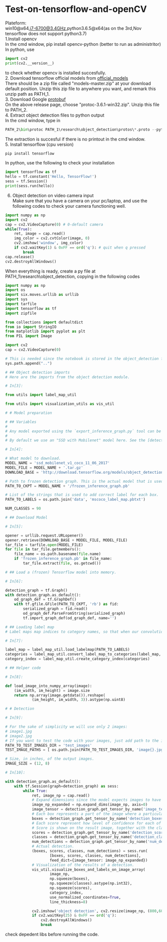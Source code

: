 # Test-on-tensorflow-and-openCV
Plateform:<br>
win10@x64,i7-6700@3.4GHz,python3.6.5@x64(as on the 3rd,Nov tensorflow does not support python3.7)<br>
1.Install opencv<br> 
In the cmd window, pip install opencv-python (better to run as administritor)<br>
In python, use<br>
```python
import cv2
print(cv2.__version__)
```
to check whether opencv is installed succesfully.<br>
2. Download tensorflow official models from [official_models](https://github.com/tensorflow/models)<br>
There should be a zip file called "models-master.zip" at your download default position. Unzip this zip file to anywhere you want, and remark this unzip path as PATH_1.<br>
3. Download Google [protobuf](https://github.com/protocolbuffers/protobuf/releases/tag/v3.6.1)<br>
On the above release page, choose "protoc-3.6.1-win32.zip". Unzip this file to PATH_2.<br>
4. Extract object detection files to python output<br>
In the cmd window, type in<br>
```python
PATH_2\bin\protoc PATH_1\research\object_detection\protos\*.proto --python_out=.
```
The extraction is succesful if there is no printout in the cmd window.<br>
5. Install tensorflow (cpu version)<br>
```python
pip install tensorflow
```
In python, use the following to check your installation<br>
```python
import tensorflow as tf
hello = tf.constant('Hello, TensorFlow!')
sess = tf.Session()
print(sess.run(hello))
```
6. Object detection on video camera input<br>
Make sure that you have a camera on your pc/laptop, and use the following codes to check your camera functioning well.<br>
```python
import numpy as np
import cv2
cap = cv2.VideoCapture(0) # 0-default camera
while(True):
    ret, image = cap.read()
    img_color = cv2.cvtColor(image, 0)
    cv2.imshow('window', img_color)
    if cv2.waitKey(1) & 0xFF == ord('q'): # quit when q pressed 
        break
cap.release()
cv2.destroyAllWindows()
```
When everything is ready, create a py file at PATH_1\research\object_detection\, copying in the following codes<br>
```python
import numpy as np
import os
import six.moves.urllib as urllib
import sys
import tarfile
import tensorflow as tf
import zipfile

from collections import defaultdict
from io import StringIO
from matplotlib import pyplot as plt
from PIL import Image

import cv2
cap = cv2.VideoCapture(0)

# This is needed since the notebook is stored in the object_detection folder.
sys.path.append("..")

# ## Object detection imports
# Here are the imports from the object detection module.

# In[3]:

from utils import label_map_util

from utils import visualization_utils as vis_util

# # Model preparation 

# ## Variables
# 
# Any model exported using the `export_inference_graph.py` tool can be loaded here simply by changing `PATH_TO_CKPT` to point to a new .pb file.    
# 
# By default we use an "SSD with Mobilenet" model here. See the [detection model zoo](https://github.com/tensorflow/models/blob/master/object_detection/g3doc/detection_model_zoo.md) for a list of other models that can be run out-of-the-box with varying speeds and accuracies.

# In[4]:

# What model to download.
MODEL_NAME = 'ssd_mobilenet_v1_coco_11_06_2017'
MODEL_FILE = MODEL_NAME + '.tar.gz'
DOWNLOAD_BASE = 'http://download.tensorflow.org/models/object_detection/'

# Path to frozen detection graph. This is the actual model that is used for the object detection.
PATH_TO_CKPT = MODEL_NAME + '/frozen_inference_graph.pb'

# List of the strings that is used to add correct label for each box.
PATH_TO_LABELS = os.path.join('data', 'mscoco_label_map.pbtxt')

NUM_CLASSES = 90

# ## Download Model

# In[5]:

opener = urllib.request.URLopener()
opener.retrieve(DOWNLOAD_BASE + MODEL_FILE, MODEL_FILE)
tar_file = tarfile.open(MODEL_FILE)
for file in tar_file.getmembers():
    file_name = os.path.basename(file.name)
    if 'frozen_inference_graph.pb' in file_name:
        tar_file.extract(file, os.getcwd())

# ## Load a (frozen) Tensorflow model into memory.

# In[6]:

detection_graph = tf.Graph()
with detection_graph.as_default():
    od_graph_def = tf.GraphDef()
    with tf.gfile.GFile(PATH_TO_CKPT, 'rb') as fid:
        serialized_graph = fid.read()
        od_graph_def.ParseFromString(serialized_graph)
        tf.import_graph_def(od_graph_def, name='')

# ## Loading label map
# Label maps map indices to category names, so that when our convolution network predicts `5`, we know that this corresponds to `airplane`.    Here we use internal utility functions, but anything that returns a dictionary mapping integers to appropriate string labels would be fine

# In[7]:

label_map = label_map_util.load_labelmap(PATH_TO_LABELS)
categories = label_map_util.convert_label_map_to_categories(label_map, max_num_classes=NUM_CLASSES, use_display_name=True)
category_index = label_map_util.create_category_index(categories)

# ## Helper code

# In[8]:

def load_image_into_numpy_array(image):
    (im_width, im_height) = image.size
    return np.array(image.getdata()).reshape(
            (im_height, im_width, 3)).astype(np.uint8)

# # Detection

# In[9]:

# For the sake of simplicity we will use only 2 images:
# image1.jpg
# image2.jpg
# If you want to test the code with your images, just add path to the images to the TEST_IMAGE_PATHS.
PATH_TO_TEST_IMAGES_DIR = 'test_images'
TEST_IMAGE_PATHS = [ os.path.join(PATH_TO_TEST_IMAGES_DIR, 'image{}.jpg'.format(i)) for i in range(1, 3) ]

# Size, in inches, of the output images.
IMAGE_SIZE = (12, 8)

# In[10]:

with detection_graph.as_default():
    with tf.Session(graph=detection_graph) as sess:
        while True:
            ret, image_np = cap.read()
            # Expand dimensions since the model expects images to have shape: [1, None, None, 3]
            image_np_expanded = np.expand_dims(image_np, axis=0)
            image_tensor = detection_graph.get_tensor_by_name('image_tensor:0')
            # Each box represents a part of the image where a particular object was detected.
            boxes = detection_graph.get_tensor_by_name('detection_boxes:0')
            # Each score represent how level of confidence for each of the objects.
            # Score is shown on the result image, together with the class label.
            scores = detection_graph.get_tensor_by_name('detection_scores:0')
            classes = detection_graph.get_tensor_by_name('detection_classes:0')
            num_detections = detection_graph.get_tensor_by_name('num_detections:0')
            # Actual detection.
            (boxes, scores, classes, num_detections) = sess.run(
                    [boxes, scores, classes, num_detections],
                    feed_dict={image_tensor: image_np_expanded})
            # Visualization of the results of a detection.
            vis_util.visualize_boxes_and_labels_on_image_array(
                    image_np,
                    np.squeeze(boxes),
                    np.squeeze(classes).astype(np.int32),
                    np.squeeze(scores),
                    category_index,
                    use_normalized_coordinates=True,
                    line_thickness=8)

            cv2.imshow('object detection', cv2.resize(image_np, (800,600)))
            if cv2.waitKey(25) & 0xFF == ord('q'):
                cv2.destroyAllWindows()
                break
```                
check depedent libs before running the code.






